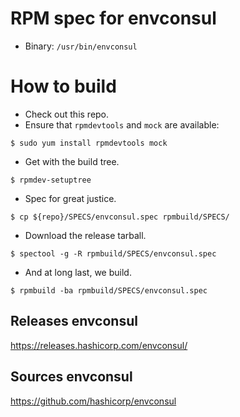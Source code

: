 # RPM spec for envconsul

* Binary: `/usr/bin/envconsul`

# How to build

* Check out this repo.
* Ensure that `rpmdevtools` and `mock` are available:
```
$ sudo yum install rpmdevtools mock
```
* Get with the build tree.
```
$ rpmdev-setuptree
```
* Spec for great justice.
```
$ cp ${repo}/SPECS/envconsul.spec rpmbuild/SPECS/
```
* Download the release tarball.
```
$ spectool -g -R rpmbuild/SPECS/envconsul.spec
```
* And at long last, we build.
```
$ rpmbuild -ba rpmbuild/SPECS/envconsul.spec
```
## Releases envconsul

https://releases.hashicorp.com/envconsul/

## Sources envconsul

https://github.com/hashicorp/envconsul
